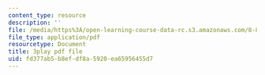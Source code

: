 ```yaml
---
content_type: resource
description: ''
file: /media/https%3A/open-learning-course-data-rc.s3.amazonaws.com/8-851-effective-field-theory-spring-2013/fd377ab5b8efdf8a5920ea65956455d7_DdY98Zaff5I.pdf
file_type: application/pdf
resourcetype: Document
title: 3play pdf file
uid: fd377ab5-b8ef-df8a-5920-ea65956455d7
---
```

